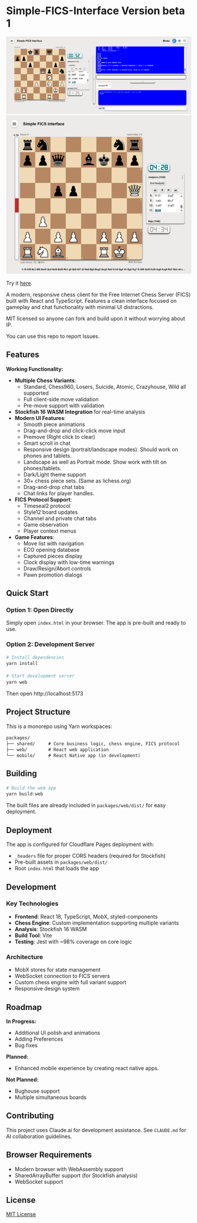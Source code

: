 # Simple-FICS-Interface Version beta 1

<img src="docs/screenshot.png">
<img src="docs/analysis-screenshot.png">

Try it <a href="https://simple-fics-interface.pages.dev/" target="_blank">here</a>.

A modern, responsive chess client for the Free Internet Chess Server (FICS) built with React and TypeScript. Features a 
clean interface focused on gameplay and chat functionality with minimal UI distractions.

MIT licensed so anyone can fork and build upon it without worrying about IP.

You can use this repo to report Issues.

## Features
**Working Functionality:**

- **Multiple Chess Variants**: 
  - Standard, Chess960, Losers, Suicide, Atomic, Crazyhouse, Wild all supported
  - Full client-side move validation
  - Pre-move support with validation
- **Stockfish 16 WASM Integration** for real-time analysis
- **Modern UI Features**:
  - Smooth piece animations
  - Drag-and-drop and click-click move input
  - Premove (Right click to clear)
  - Smart scroll in chat
  - Responsive design (portrait/landscape modes). Should work on phones and tablets.
  - Landscape as well as Portrait mode. Show work with tilt on phones/tablets.
  - Dark/Light theme support
  - 30+ chess piece sets. (Same as lichess.org)
  - Drag-and-drop chat tabs
  - Chat links for player handles.
- **FICS Protocol Support**:
  - Timeseal2 protocol
  - Style12 board updates
  - Channel and private chat tabs
  - Game observation
  - Player context menus
- **Game Features**:
  - Move list with navigation
  - ECO opening database
  - Captured pieces display
  - Clock display with low-time warnings
  - Draw/Resign/Abort controls
  - Pawn promotion dialogs

## Quick Start

### Option 1: Open Directly
Simply open `index.html` in your browser. The app is pre-built and ready to use.

### Option 2: Development Server
```bash
# Install dependencies
yarn install

# Start development server
yarn web
```

Then open http://localhost:5173

## Project Structure

This is a monorepo using Yarn workspaces:

```
packages/
├── shared/     # Core business logic, chess engine, FICS protocol
├── web/        # React web application
└── mobile/     # React Native app (in development)
```

## Building

```bash
# Build the web app
yarn build:web
```

The built files are already included in `packages/web/dist/` for easy deployment.

## Deployment

The app is configured for Cloudflare Pages deployment with:
- `_headers` file for proper CORS headers (required for Stockfish)
- Pre-built assets in `packages/web/dist/`
- Root `index.html` that loads the app

## Development

### Key Technologies
- **Frontend**: React 18, TypeScript, MobX, styled-components
- **Chess Engine**: Custom implementation supporting multiple variants
- **Analysis**: Stockfish 16 WASM
- **Build Tool**: Vite
- **Testing**: Jest with ~98% coverage on core logic

### Architecture
- MobX stores for state management
- WebSocket connection to FICS servers
- Custom chess engine with full variant support
- Responsive design system

## Roadmap

**In Progress:**
- Additional UI polish and animations
- Adding Preferences
- Bug fixes

**Planned:**
- Enhanced mobile experience by creating react native apps.

**Not Planned:**
- Bughouse support
- Multiple simultaneous boards

## Contributing

This project uses Claude.ai for development assistance. See `CLAUDE.md` for AI collaboration guidelines.

## Browser Requirements

- Modern browser with WebAssembly support
- SharedArrayBuffer support (for Stockfish analysis)
- WebSocket support

## License
[MIT License](MIT.license.md)
